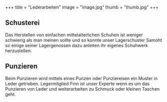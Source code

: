 +++
title = "Lederarbeiten"
image = "image.jpg"
thumb = "thumb.jpg"
+++

## Schusterei

Das Herstellen von einfachen mittelalterlichen Schuhen ist weniger schwierig als man meinen sollte und so konnte unser Lagerschuster Samoht so einige seiner Lagergenossen dazu anleiten ihr eigenes Schuhwerk herzustellen.

## Punzieren

Beim Punzieren wird mittels eines Punzen oder Punziereisen ein Muster in Leder getrieben. Legermitglied Finn ist unser Experte wenn es um das Punzieren von Leder und weiterarbeiten zu Schmuck oder kleinen Taschen geht.
